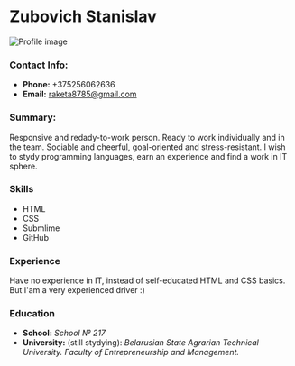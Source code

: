 # Zubovich Stanislav
![Profile image](https://m.media-amazon.com/images/S/aplus-media/mg/dbf4301f-af40-46f2-9a87-a99deddcd9a2._SL300__.jpg)

### Contact Info:
* **Phone:** +375256062636
* **Email:** raketa8785@gmail.com

### Summary:
Responsive and redady-to-work person. Ready to work individually and in the team. Sociable and cheerful, goal-oriented and stress-resistant.
I wish to stydy programming languages, earn an experience and find a work in IT sphere.

### Skills
* HTML
* CSS
* Submlime
* GitHub

### Experience
Have no experience in IT, instead of self-educated HTML and CSS basics. But I'am a very experienced driver :)

### Education
* **School:** *School № 217*
* **University:** (still stydying): *Belarusian State Agrarian Technical University. Faculty of Entrepreneurship and Management.*
